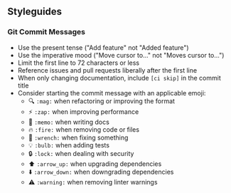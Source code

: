 ## Styleguides

### Git Commit Messages

* Use the present tense ("Add feature" not "Added feature")
* Use the imperative mood ("Move cursor to..." not "Moves cursor to...")
* Limit the first line to 72 characters or less
* Reference issues and pull requests liberally after the first line
* When only changing documentation, include `[ci skip]` in the commit title
* Consider starting the commit message with an applicable emoji:
    * :mag: `:mag:` when refactoring or improving the format
    * :zap: `:zap:` when improving performance
    * :memo: `:memo:` when writing docs
    * :fire: `:fire:` when removing code or files
    * :wrench: `:wrench:` when fixing something
    * :bulb: `:bulb:` when adding tests
    * :lock: `:lock:` when dealing with security
    * :arrow_up: `:arrow_up:` when upgrading dependencies
    * :arrow_down: `:arrow_down:` when downgrading dependencies
    * :warning: `:warning:` when removing linter warnings
